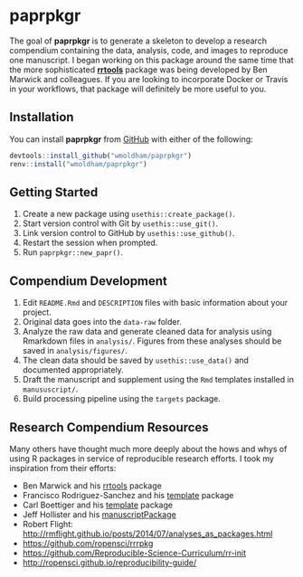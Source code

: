 
<!-- README.md is generated from README.Rmd. Please edit that file -->

# paprpkgr

<!-- badges: start -->
<!-- badges: end -->

The goal of **paprpkgr** is to generate a skeleton to develop a research
compendium containing the data, analysis, code, and images to reproduce
one manuscript. I began working on this package around the same time
that the more sophisticated
[**rrtools**](https://github.com/benmarwick/rrtools) package was being
developed by Ben Marwick and colleagues. If you are looking to
incorporate Docker or Travis in your workflows, that package will
definitely be more useful to you.

## Installation

You can install **paprpkgr** from [GitHub](https://github.com) with
either of the following:

``` r
devtools::install_github("wmoldham/paprpkgr")
renv::install("wmoldham/paprpkgr")
```

## Getting Started

1.  Create a new package using `usethis::create_package()`.
2.  Start version control with Git by `usethis::use_git()`.
3.  Link version control to GitHub by `usethis::use_github()`.
4.  Restart the session when prompted.
5.  Run `paprpkgr::new_papr()`.

## Compendium Development

1.  Edit `README.Rmd` and `DESCRIPTION` files with basic information
    about your project.
2.  Original data goes into the `data-raw` folder.
3.  Analyze the raw data and generate cleaned data for analysis using
    Rmarkdown files in `analysis/`. Figures from these analyses should
    be saved in `analysis/figures/`.
4.  The clean data should be saved by `usethis::use_data()` and
    documented appropriately.
5.  Draft the manuscript and supplement using the `Rmd` templates
    installed in `manususcript/`.
6.  Build processing pipeline using the `targets` package.

## Research Compendium Resources

Many others have thought much more deeply about the hows and whys of
using R packages in service of reproducible research efforts. I took my
inspiration from their efforts:

-   Ben Marwick and his [rrtools](https://github.com/benmarwick/rrtools)
    package
-   Francisco Rodriguez-Sanchez and his
    [template](https://github.com/Pakillo/template) package
-   Carl Boettiger and his
    [template](https://github.com/cboettig/template) package
-   Jeff Hollister and his
    [manuscriptPackage](https://github.com/jhollist/manuscriptPackage)
-   Robert Flight:
    <http://rmflight.github.io/posts/2014/07/analyses_as_packages.html>
-   <https://github.com/ropensci/rrrpkg>
-   <https://github.com/Reproducible-Science-Curriculum/rr-init>
-   <http://ropensci.github.io/reproducibility-guide/>
